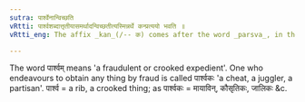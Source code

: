 ```yaml
---
sutra: पार्श्वेनान्विच्छति
vRtti: पार्श्वशब्दात्तृतीयासमर्थादन्विच्छतीत्यस्मिन्नर्थे कन्प्रत्ययो भवति ॥
vRtti_eng: The affix _kan_(/-- क) comes after the word _parsva_, in the third-case in construction, signifying 'who strives to gain something by that'.

---
```

The word पार्श्वम् means 'a fraudulent or crooked expedient'. One who endeavours to obtain any thing by fraud is called पार्श्वकः 'a cheat, a juggler, a partisan'. पार्श्व = a rib, a crooked thing; as पार्श्वकः = मायाविन्, कौसृतिकः, जालिकः &c.